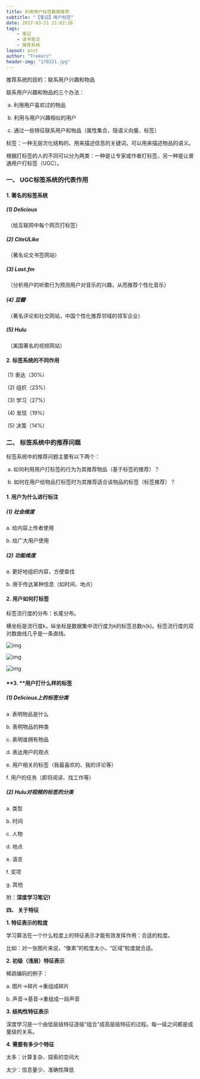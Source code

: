 ```yaml
---
title: 利用用户标签数据推荐
subtitle: "【笔记】用户标签"
date: 2017-03-21 21:02:28
tags: 
	- 笔记
	- 读书笔记
	- 推荐系统
layout: post
author: "Trekerz"
header-img: "170321.jpg"
---
```




推荐系统的目的：联系用户兴趣和物品

联系用户兴趣和物品的三个办法：

​	a.    利用用户喜欢过的物品

​	b.    利用与用户兴趣相似的用户

​	c.    通过一些特征联系用户和物品（属性集合、隐语义向量、标签）

标签：一种无层次化结构的、用来描述信息的关键词，可以用来描述物品的语义。

根据打标签的人的不同可以分为两类：一种是让专家或作者打标签，另一种是让普通用户打标签（UGC）。

### **一、  UGC标签系统的代表作用**

#### **1.    著名的标签系统**

##### **(1)  Delicious**

​        （给互联网中每个网页打标签）

##### **(2)  CiteULike**

​        （著名论文书签网站）

##### **(3)  Last.fm**

​        （分析用户的听歌行为预测用户对音乐的兴趣，从而推荐个性化音乐）

##### **(4)  豆瓣**

​        （著名评论和社交网站，中国个性化推荐邻域的领军企业）

##### **(5)  Hulu**

​        （美国著名的视频网站）

#### **2.    标签系统的不同作用**

​	(1)  表达（30%）

​	(2)  组织（23%）

​	(3)  学习（27%）

​	(4)  发现（19%）

​	(5)  决策（14%）

### **二、  标签系统中的推荐问题**

标签系统中的推荐问题主要有以下两个：

​	a.    如何利用用户打标签的行为为其推荐物品（基于标签的推荐）？

​	b.    如何在用户给物品打标签时为其推荐适合该物品的标签（标签推荐）？

#### **1.    用户为什么进行标注**

##### **(1)  社会维度**

a.    给内容上传者使用

b.    给广大用户使用

##### **(2)  功能维度**

a.    更好地组织内容，方便查找

b.    用于传达某种信息（如时间、地点）

#### **2.    用户如何打标签**

标签流行度的分布：长尾分布。

横坐标是流行度k，纵坐标是数据集中流行度为k的标签总数n(k)。标签流行度的双对数曲线几乎是一条直线。

![img](file:///C:/Users/zjf/AppData/Local/Temp/msohtmlclip1/01/clip_image002.png)

![img](file:///C:/Users/zjf/AppData/Local/Temp/msohtmlclip1/01/clip_image004.png)

![img](file:///C:/Users/zjf/AppData/Local/Temp/msohtmlclip1/01/clip_image006.jpg)

#### **3.    **用户打什么样的标签

##### **(1)  Delicious上的标签分类**

a.    表明物品是什么

b.    表明物品的种类

c.    表明谁拥有物品

d.    表达用户的观点

e.    用户相关的标签（我最喜欢的、我的评论等）

f.     用户的任务（即将阅读、找工作等）

##### **(2)  Hulu对视频的标签的分类**

a.    类型

b.    时间

c.    人物

d.    地点

e.    语言

f.     奖项

g.    其他



附：**深度学习笔记1**

**四、  关于特征**

**1.    特征表示的粒度**

学习算法在一个什么粒度上的特征表示才能有效发挥作用：合适的粒度。

比如：对一张图片来说，“像素”的粒度太小，“区域”粒度就合适。

**2.    初级（浅层）特征表示**

稀疏编码的例子：

a.    图片->碎片->重组成碎片

b.    声音->基音->重组成一段声音

**3.    结构性特征表示**

深度学习是一个由低层级特征逐级“组合”成高层级特征的过程。每一级之间都是成量级的关系。

**4.    需要有多少个特征**

太多：计算复杂、探索的空间大

太少：信息量少、准确性降低
